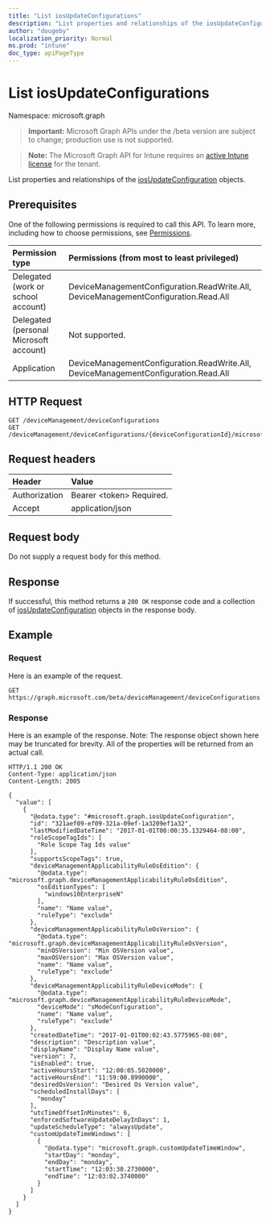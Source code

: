 ```yaml
---
title: "List iosUpdateConfigurations"
description: "List properties and relationships of the iosUpdateConfiguration objects."
author: "dougeby"
localization_priority: Normal
ms.prod: "intune"
doc_type: apiPageType
---
```


# List iosUpdateConfigurations

Namespace: microsoft.graph

> **Important:** Microsoft Graph APIs under the /beta version are subject to change; production use is not supported.

> **Note:** The Microsoft Graph API for Intune requires an [active Intune license](https://go.microsoft.com/fwlink/?linkid=839381) for the tenant.

List properties and relationships of the [iosUpdateConfiguration](../resources/intune-deviceconfig-iosupdateconfiguration.md) objects.

## Prerequisites
One of the following permissions is required to call this API. To learn more, including how to choose permissions, see [Permissions](/graph/permissions-reference).

|Permission type|Permissions (from most to least privileged)|
|:---|:---|
|Delegated (work or school account)|DeviceManagementConfiguration.ReadWrite.All, DeviceManagementConfiguration.Read.All|
|Delegated (personal Microsoft account)|Not supported.|
|Application|DeviceManagementConfiguration.ReadWrite.All, DeviceManagementConfiguration.Read.All|

## HTTP Request
<!-- {
  "blockType": "ignored"
}
-->
``` http
GET /deviceManagement/deviceConfigurations
GET /deviceManagement/deviceConfigurations/{deviceConfigurationId}/microsoft.graph.windowsDomainJoinConfiguration/networkAccessConfigurations
```

## Request headers
|Header|Value|
|:---|:---|
|Authorization|Bearer &lt;token&gt; Required.|
|Accept|application/json|

## Request body
Do not supply a request body for this method.

## Response
If successful, this method returns a `200 OK` response code and a collection of [iosUpdateConfiguration](../resources/intune-deviceconfig-iosupdateconfiguration.md) objects in the response body.

## Example

### Request
Here is an example of the request.
``` http
GET https://graph.microsoft.com/beta/deviceManagement/deviceConfigurations
```

### Response
Here is an example of the response. Note: The response object shown here may be truncated for brevity. All of the properties will be returned from an actual call.
``` http
HTTP/1.1 200 OK
Content-Type: application/json
Content-Length: 2005

{
  "value": [
    {
      "@odata.type": "#microsoft.graph.iosUpdateConfiguration",
      "id": "321aef09-ef09-321a-09ef-1a3209ef1a32",
      "lastModifiedDateTime": "2017-01-01T00:00:35.1329464-08:00",
      "roleScopeTagIds": [
        "Role Scope Tag Ids value"
      ],
      "supportsScopeTags": true,
      "deviceManagementApplicabilityRuleOsEdition": {
        "@odata.type": "microsoft.graph.deviceManagementApplicabilityRuleOsEdition",
        "osEditionTypes": [
          "windows10EnterpriseN"
        ],
        "name": "Name value",
        "ruleType": "exclude"
      },
      "deviceManagementApplicabilityRuleOsVersion": {
        "@odata.type": "microsoft.graph.deviceManagementApplicabilityRuleOsVersion",
        "minOSVersion": "Min OSVersion value",
        "maxOSVersion": "Max OSVersion value",
        "name": "Name value",
        "ruleType": "exclude"
      },
      "deviceManagementApplicabilityRuleDeviceMode": {
        "@odata.type": "microsoft.graph.deviceManagementApplicabilityRuleDeviceMode",
        "deviceMode": "sModeConfiguration",
        "name": "Name value",
        "ruleType": "exclude"
      },
      "createdDateTime": "2017-01-01T00:02:43.5775965-08:00",
      "description": "Description value",
      "displayName": "Display Name value",
      "version": 7,
      "isEnabled": true,
      "activeHoursStart": "12:00:05.5020000",
      "activeHoursEnd": "11:59:00.8990000",
      "desiredOsVersion": "Desired Os Version value",
      "scheduledInstallDays": [
        "monday"
      ],
      "utcTimeOffsetInMinutes": 6,
      "enforcedSoftwareUpdateDelayInDays": 1,
      "updateScheduleType": "alwaysUpdate",
      "customUpdateTimeWindows": [
        {
          "@odata.type": "microsoft.graph.customUpdateTimeWindow",
          "startDay": "monday",
          "endDay": "monday",
          "startTime": "12:03:30.2730000",
          "endTime": "12:03:02.3740000"
        }
      ]
    }
  ]
}
```





